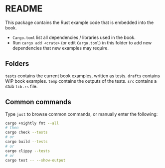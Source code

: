 # README

This package contains the Rust example code that is embedded into the book.

- `Cargo.toml` list all dependencies / libraries used in the book.
- Run `cargo add <crate>` (or edit `Cargo.toml`) in this folder to add new dependencies that new examples may require.

## Folders

`tests` contains the current book examples, written as tests.
`drafts` contains WIP book examples.
`temp` contains the outputs of the tests.
`src` contains a stub `lib.rs` file.

## Common commands

Type `just` to browse common commands, or manually enter the following:

```bash
cargo +nightly fmt --all
# then
cargo check --tests
# or
cargo build --tests
# or
cargo clippy --tests
# or
cargo test -- --show-output
```
